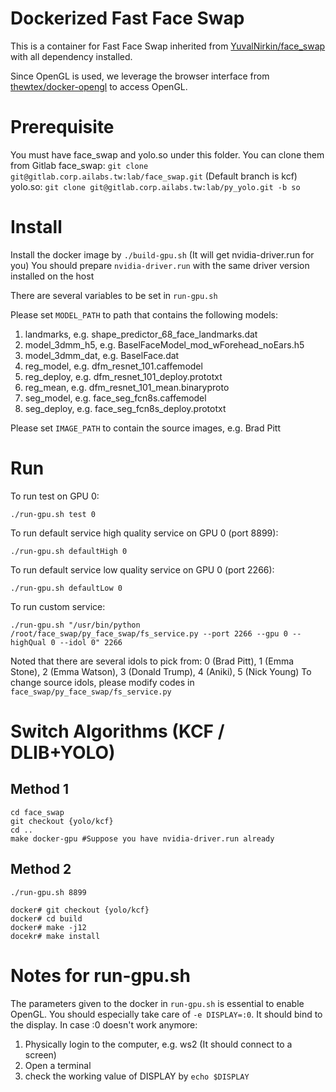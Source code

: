 # Dockerized Fast Face Swap

This is a container for Fast Face Swap inherited from [YuvalNirkin/face_swap](https://github.com/YuvalNirkin/face_swap) with all dependency installed.

Since OpenGL is used, we leverage the browser interface from [thewtex/docker-opengl](https://github.com/thewtex/docker-opengl) to
access OpenGL.

# Prerequisite 

You must have face_swap and yolo.so under this folder.
You can clone them from Gitlab
face_swap: `git clone git@gitlab.corp.ailabs.tw:lab/face_swap.git` (Default branch is kcf)
yolo.so: `git clone git@gitlab.corp.ailabs.tw:lab/py_yolo.git -b so`

# Install

Install the docker image by `./build-gpu.sh` (It will get nvidia-driver.run for you)
You should prepare `nvidia-driver.run` with the same driver version installed on the host

There are several variables to be set in `run-gpu.sh` 

Please set `MODEL_PATH` to path that contains the following models:
1. landmarks, e.g. shape_predictor_68_face_landmarks.dat
2. model_3dmm_h5, e.g. BaselFaceModel_mod_wForehead_noEars.h5
3. model_3dmm_dat, e.g. BaselFace.dat
4. reg_model, e.g. dfm_resnet_101.caffemodel
5. reg_deploy, e.g. dfm_resnet_101_deploy.prototxt
6. reg_mean, e.g. dfm_resnet_101_mean.binaryproto
7. seg_model, e.g. face_seg_fcn8s.caffemodel
8. seg_deploy, e.g. face_seg_fcn8s_deploy.prototxt

Please set `IMAGE_PATH` to contain the source images, e.g. Brad Pitt

# Run

To run test on GPU 0:

    ./run-gpu.sh test 0

To run default service high quality service on GPU 0 (port 8899):

    ./run-gpu.sh defaultHigh 0

To run default service low quality service on GPU 0 (port 2266):

    ./run-gpu.sh defaultLow 0

To run custom service:

    ./run-gpu.sh "/usr/bin/python /root/face_swap/py_face_swap/fs_service.py --port 2266 --gpu 0 --highQual 0 --idol 0" 2266

Noted that there are several idols to pick from:
0 (Brad Pitt), 1 (Emma Stone), 2 (Emma Watson), 3 (Donald Trump), 4 (Aniki), 5 (Nick Young)
To change source idols, please modify codes in `face_swap/py_face_swap/fs_service.py`

# Switch Algorithms (KCF / DLIB+YOLO)

## Method 1
    cd face_swap
    git checkout {yolo/kcf}
    cd ..
    make docker-gpu #Suppose you have nvidia-driver.run already

## Method 2
    ./run-gpu.sh 8899

    docker# git checkout {yolo/kcf}
    docker# cd build
    docker# make -j12
    docekr# make install

# Notes for run-gpu.sh

The parameters given to the docker in `run-gpu.sh` is essential to enable OpenGL.
You should especially take care of `-e DISPLAY=:0`. It should bind to the display.
In case :0 doesn't work anymore:
1. Physically login to the computer, e.g. ws2 (It should connect to a screen)
2. Open a terminal
3. check the working value of DISPLAY by `echo $DISPLAY`

